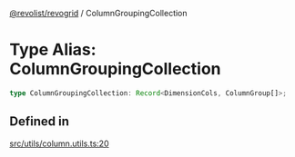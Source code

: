 [@revolist/revogrid](README.md) / ColumnGroupingCollection

# Type Alias: ColumnGroupingCollection

```ts
type ColumnGroupingCollection: Record<DimensionCols, ColumnGroup[]>;
```

## Defined in

[src/utils/column.utils.ts:20](https://github.com/revolist/revogrid/blob/0787a2552cf5bbb21cb9aa4dbfa802d1d65b108b/src/utils/column.utils.ts#L20)
